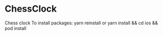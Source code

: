 # ChessClock
Chess clock
To install packages: 
yarn reinstall 
or
yarn install && cd ios && pod install
